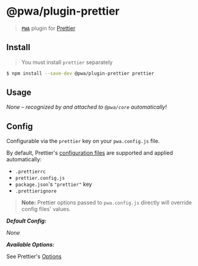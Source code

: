 # @pwa/plugin-prettier

> [`PWA`](https://pwa.cafe/) plugin for [Prettier](https://prettier.io/)

## Install

> You must install `prettier` separately

```sh
$ npm install --save-dev @pwa/plugin-prettier prettier
```

## Usage

_None – recognized by and attached to `@pwa/core` automatically!_

## Config

Configurable via the `prettier` key on your `pwa.config.js` file.

By default, Prettier's [configuration files](https://prettier.io/docs/en/configuration.html) are supported and applied automatically:

* `.prettierrc`
* `prettier.config.js`
* `package.json`'s `"prettier"` key
* `.prettierignore`

> **Note:** Prettier options passed to `pwa.config.js` directly will override config files' values.

***Default Config:***

_None_

***Available Options:***

See Prettier's [Options](https://prettier.io/docs/en/options.html)

